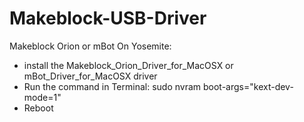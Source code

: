 Makeblock-USB-Driver
====================
 Makeblock Orion or mBot On Yosemite:
 * install the Makeblock_Orion_Driver_for_MacOSX or mBot_Driver_for_MacOSX driver
 * Run the command in Terminal:
 sudo nvram boot-args="kext-dev-mode=1"
 * Reboot
